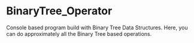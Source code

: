 
# BinaryTree_Operator
Console based program build with Binary Tree Data Structures. Here, you can do approximately all the Binary Tree based operations.
